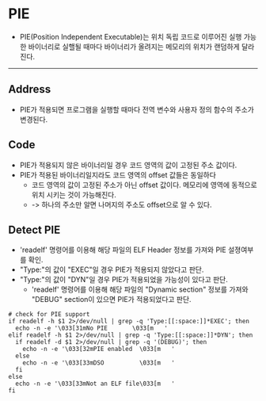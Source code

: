 # PIE

* PIE(Position Independent Executable)는 위치 독립 코드로 이루어진 실행 가능한 바이너리로 실핼될 때마다 바이너리가 올려지는 메모리의 위치가 랜덤하게 달라진다.

---

## Address

* PIE가 적용되면 프로그램을 실행할 때마다 전역 변수와 사용자 정의 함수의 주소가 변경된다.

## Code

* PIE가 적용되지 않은 바이너리일 경우 코드 영역의 값이 고정된 주소 값이다.
* PIE가 적용된 바이너리일지라도 코드 영역의 offset 값들은 동일하다
  * 코드 영역의 값이 고정된 주소가 아닌 offset 값이다. 메모리에 영역에 동적으로 위치 시키는 것이 가능해진다.
  * -> 하나의 주소만 알면 나머지의 주소도 offset으로 알 수 있다.

## Detect PIE

- 'readelf' 명령어를 이용해 해당 파일의 ELF Header 정보를 가져와 PIE 설졍여부를 확인.
- "Type:"의 값이 "EXEC"일 경우 PIE가 적용되지 않았다고 판단.
- "Type:"의 값이 "DYN"일 경우 PIE가 적용되었을 가능성이 있다고 판단.
  - 'readelf' 명령어를 이용해 해당 파일의 "Dynamic section" 정보를 가져와 "DEBUG" section이 있으면 PIE가 적용되었다고 판단.

```shell
# check for PIE support
if readelf -h $1 2>/dev/null | grep -q 'Type:[[:space:]]*EXEC'; then
  echo -n -e '\033[31mNo PIE       \033[m   '
elif readelf -h $1 2>/dev/null | grep -q 'Type:[[:space:]]*DYN'; then
  if readelf -d $1 2>/dev/null | grep -q '(DEBUG)'; then
    echo -n -e '\033[32mPIE enabled  \033[m   '
  else  
    echo -n -e '\033[33mDSO          \033[m   '
  fi
else
  echo -n -e '\033[33mNot an ELF file\033[m   '
fi
```

